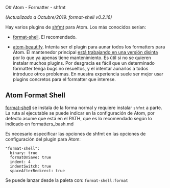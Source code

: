 O# Atom - Formatter - shfmt

_(Actualizado a Octubre/2019. format-shell v0.2.16)_

Hay varios plugins de [shfmt](https://github.com/mvdan/sh) para Atom. Los más conocidos serían:

-   [format-shell](https://atom.io/packages/format-shell). El recomendado.

-   [atom-beautify](https://github.com/Glavin001/atom-beautify). Intenta ser el plugin para aunar todos los formatters para Atom. El mantenedor principal [está trabajando en una versión disinta](https://unibeautify.com/) por lo que ya apenas tiene mantenimiento. Es útil si no se quieren instalar muchos plugins. Por desgracia es fácil que un determinado formatter tenga bugs no resueltos, y el intentar aunarlos a todos introduce otros problemas. En nuestra experiencia suele ser mejor usar plugins concretos para el formatter que interese.

## Atom Format Shell

[format-shell](https://atom.io/packages/format-shell) se instala de la forma normal y requiere instalar `shfmt` a parte. La ruta al ejecutable se puede indicar en la configuración de Atom, por defecto asume que está en el PATH, que es lo recomendado según lo indicado en formatters_bash.md

Es necesario especificar las opciones de shfmt en las opciones de configuración del plugin para Atom:

```
"format-shell":
  binary: true
  formatOnSave: true
  indent: 4
  indentSwitch: true
  spaceAfterRedirect: true
```

Se puede lanzar desde la paleta con: `format-shell:format`
